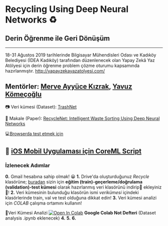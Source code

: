 # Recycling Using Deep Neural Networks :recycle:
## Derin Öğrenme ile Geri Dönüşüm 
---

18-31 Ağustos 2019 tarihlerinde Bilgisayar Mühendisleri Odası ve Kadıköy Belediyesi (İDEA Kadıköy) tarafından düzenlenecek olan Yapay Zekâ Yaz Atölyesi için derin öğrenme problem çözme oturumu kapsamında hazırlanmıştır. http://yapayzekayazatolyesi.com/

Mentörler: [Merve Ayyüce Kızrak](http://www.ayyucekizrak.com/), [Yavuz Kömeçoğlu](http://yavuzkomecoglu.com/)
---

:camera: Veri kümesi (Dataset): [TrashNet](https://github.com/garythung/trashnet)

:bookmark_tabs: Makale (Paper): [RecycleNet: Intelligent Waste Sorting Using Deep Neural Networks](https://ieeexplore.ieee.org/document/8466276)

:computer:[Browserda test etmek için](http://www.ayyucekizrak.com/apps/recyclenet/)

:iphone: [iOS Mobil Uygulaması için CoreML Script](https://github.com/jctcsolutions/trashNet/blob/master/toCoreML/converter.py)
---
### İzlenecek Adımlar

**0.** Gmail hesabına sahip olmak! :grinning:
**1.** Drive'da oluşturduğunuz _Recycle_ klasörüne; [buradan](https://drive.google.com/open?id=1FFJElHGdodlIgqXfq3reQt5n3-bB1g7u) sizin için **eğitim (train)-geçerleme/doğrulama (validation)-test kümesi** olarak hazırlanmış veri klasörünü indirip:small_red_triangle_down: ekleyiniz :small_red_triangle:! 
**2.** Veri kümesinin bulunduğu klasörün ismi _verikümesi_ içindeki klasörlerinde train, val ve test olduğuna dikkat edin!
**3.** Veri kümesi analizi için _COLAB_ çalışma ortamını kullanın!

📌Veri Kümesi Analizi [![Open In Colab](https://colab.research.google.com/assets/colab-badge.svg)](https://colab.research.google.com/github/ayyucekizrak/) **Google Colab Not Defteri**  (Dataset analysis .ipynb eklenecek)
**4.** 
**5.**
**6.**





